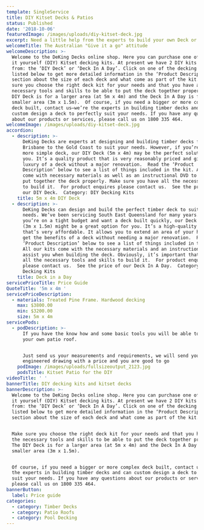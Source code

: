 ```yaml
---
template: SingleService
title: DIY Kitset Decks & Patios
status: Published
date: '2018-10-06'
featuredImage: /images/uploads/diy-kitset-deck.jpg
excerpt: Need a little help from the experts to build your own Deck or Patio?
welcomeTitle: The Australian "Give it a go" attitude
welcomeDescription: >-
  Welcome to the DeKing Decks online shop. Here you can purchase one of our do
  it yourself (DIY) Kitset decking kits. At present we have 2 DIY kits to choose
  from: the ‘DIY Deck’ or ‘Deck In A Day’. Click on one of the decking kits
  listed below to get more detailed information in the ‘Product Description’
  section about the size of each deck and what come as part of the kit.  Make
  sure you choose the right deck kit for your needs and that you have all the
  necessary tools and skills to be able to put the deck together properly. The
  DIY Deck is for a larger area (at 5m x 4m) and the Deck In A Day is for a
  smaller area (3m x 1.5m).  Of course, if you need a bigger or more complex
  deck built, contact us—we’re the experts in building timber decks and can
  custom design a deck to perfectly suit your needs. If you have any questions
  about our products or services, please call us on 1800 335 464.
welcomeImage: /images/uploads/diy-kitset-deck.jpg
accordion:
  - description: >-
      DeKing Decks are experts at designing and building timber decks from
      Brisbane to the Gold Coast to suit your needs. However, if you’re after a
      more simple deck, our DIY Deck (5m x 4m) may be the perfect solution for
      you. It’s a quality product that is very reasonably priced and gives the
      luxury of a deck without a major renovation.  Read the ‘Product
      Description’ below to see a list of things included in the kit. All kits
      come with necessary materials as well as an instructional DVD to help you
      put together the deck properly. Make sure you have all the necessary tools
      to build it.  For product enquires please contact us.  See the price of
      our DIY Deck.  Category: DIY Decking Kits
    title: 5m x 4m DIY Deck
  - description: >-
      DeKing Decks can design and build the perfect timber deck to suit your
      needs. We’ve been servicing South East Queensland for many years. But if
      you’re on a tight budget and want a deck built quickly, our Deck In A Day
      (3m x 1.5m) might be a great option for you. It’s a high-quality product
      that’s very affordable. It allows you to extend an area of your house and
      get the benefits of a deck without needing a major renovation.  Read the
      ‘Product Description’ below to see a list of things included in the kit.
      All our kits come with the necessary materials and an instructional DVD to
      assist you when building the deck. Obviously, it’s important that you have
      all the necessary tools and skills to build it.  For product enquires
      please contact us.  See the price of our Deck In A Day.  Category: DIY
      Decking Kits
    title: Deck in a Day
servicePriceTitle: Price Guide
QuoteTitle: '5m x 4m '
servicePriceDescription:
  - materials: Treated Pine Frame. Hardwood decking
    max: $3800.00
    min: $3200.00
    size: 5m x 4m
servicePods:
  - podDescription: >-
      If you have the know how and some basic tools you will be able to install
      your own patio roof. 


      Just send us your measurements and requirements, we will send you back an
      engineered drawing with a price and you are good to go
    podImage: /images/uploads/fullsizeoutput_2123.jpg
    podsTitle: Kitset Patio for the DIY
videoTitle: ' '
bannerTitle: DIY decking kits and kitset decks
bannerDescription: >-
  Welcome to the DeKing Decks online shop. Here you can purchase one of our do
  it yourself (DIY) Kitset decking kits. At present we have 2 DIY kits to choose
  from: the ‘DIY Deck’ or ‘Deck In A Day’. Click on one of the decking kits
  listed below to get more detailed information in the ‘Product Description’
  section about the size of each deck and what come as part of the kit.


  Make sure you choose the right deck kit for your needs and that you have all
  the necessary tools and skills to be able to put the deck together properly.
  The DIY Deck is for a larger area (at 5m x 4m) and the Deck In A Day is for a
  smaller area (3m x 1.5m).


  Of course, if you need a bigger or more complex deck built, contact us—we’re
  the experts in building timber decks and can custom design a deck to perfectly
  suit your needs. If you have any questions about our products or services,
  please call us on 1800 335 464.
bannerButton:
  label: Price guide
categories:
  - category: Timber Decks
  - category: Patio Roofs
  - category: Pool Decking
---
```



